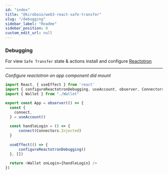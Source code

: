 ```yaml
---
id: "index"
title: "@kiroboio/web3-react-safe-transfer"
slug: "/debugging"
sidebar_label: "Readme"
sidebar_position: 0
custom_edit_url: null
---
```


### Debugging

For view `Safe Transfer` state & actions install and configure [Reactotron](https://github.com/infinitered/reactotron)



------

*Configure reactotron on app component did mount*

```typescript
import React, { useEffect } from 'react'
import { configureReactotronDebugging, useAccount, observer, Connectors  } from '@kiroboio/web3-react-safe-transfer'
import { Wallet } from "./Wallet"

export const App = observer(() => {
  const {
    connect,
  } = useAccount()
  
  const handleLogin = () => {
      connect(Connectors.Injected)
  }
  
  useEffect(() => {
      configureReactotronDebugging()
  }, [])
    
  return <Wallet onLogin={handleLogin} />
})
```
